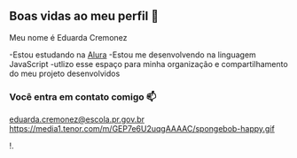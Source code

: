 ## Boas vidas ao meu perfil 💙

Meu nome é Eduarda Cremonez

-Estou estudando na [Alura](https://www.alura.com.br)
-Estou me desenvolvendo na linguagem JavaScript
-utlizo esse espaço para minha organização e compartilhamento do meu projeto desenvolvidos 

### Você entra em contato comigo 📫

eduarda.cremonez@escola.pr.gov.br
https://media1.tenor.com/m/GEP7e6U2uqgAAAAC/spongebob-happy.gif


!.[](https://media1.tenor.com/m/GEP7e6U2uqgAAAAC/spongebob-happy.gif)
